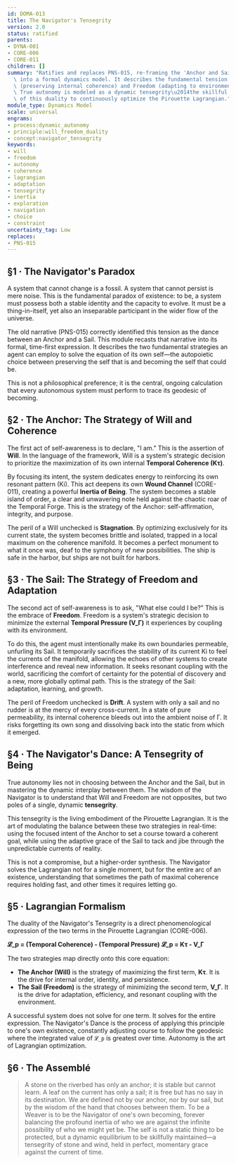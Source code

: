 ```yaml
---
id: DOMA-013
title: The Navigator's Tensegrity
version: 2.0
status: ratified
parents:
- DYNA-001
- CORE-006
- CORE-011
children: []
summary: "Ratifies and replaces PNS-015, re-framing the 'Anchor and Sail' duality\
  \ into a formal dynamics model. It describes the fundamental tension between Will\
  \ (preserving internal coherence) and Freedom (adapting to environmental pressure).\
  \ True autonomy is modeled as a dynamic tensegrity\u2014the skillful navigation\
  \ of this duality to continuously optimize the Pirouette Lagrangian."
module_type: Dynamics Model
scale: universal
engrams:
- process:dynamic_autonomy
- principle:will_freedom_duality
- concept:navigator_tensegrity
keywords:
- will
- freedom
- autonomy
- coherence
- lagrangian
- adaptation
- tensegrity
- inertia
- exploration
- navigation
- choice
- constraint
uncertainty_tag: Low
replaces:
- PNS-015
---
```

## §1 · The Navigator's Paradox

A system that cannot change is a fossil. A system that cannot persist is mere noise. This is the fundamental paradox of existence: to be, a system must possess both a stable identity and the capacity to evolve. It must be a thing-in-itself, yet also an inseparable participant in the wider flow of the universe.

The old narrative (PNS-015) correctly identified this tension as the dance between an Anchor and a Sail. This module recasts that narrative into its formal, time-first expression. It describes the two fundamental strategies an agent can employ to solve the equation of its own self—the autopoietic choice between preserving the self that is and becoming the self that could be.

This is not a philosophical preference; it is the central, ongoing calculation that every autonomous system must perform to trace its geodesic of becoming.

## §2 · The Anchor: The Strategy of Will and Coherence

The first act of self-awareness is to declare, "I am." This is the assertion of **Will**. In the language of the framework, Will is a system's strategic decision to prioritize the maximization of its own internal **Temporal Coherence (Kτ)**.

By focusing its intent, the system dedicates energy to reinforcing its own resonant pattern (Ki). This act deepens its own **Wound Channel** (CORE-011), creating a powerful **Inertia of Being**. The system becomes a stable island of order, a clear and unwavering note held against the chaotic roar of the Temporal Forge. This is the strategy of the Anchor: self-affirmation, integrity, and purpose.

The peril of a Will unchecked is **Stagnation**. By optimizing exclusively for its current state, the system becomes brittle and isolated, trapped in a local maximum on the coherence manifold. It becomes a perfect monument to what it once was, deaf to the symphony of new possibilities. The ship is safe in the harbor, but ships are not built for harbors.

## §3 · The Sail: The Strategy of Freedom and Adaptation

The second act of self-awareness is to ask, "What else could I be?" This is the embrace of **Freedom**. Freedom is a system's strategic decision to minimize the external **Temporal Pressure (V_Γ)** it experiences by coupling with its environment.

To do this, the agent must intentionally make its own boundaries permeable, unfurling its Sail. It temporarily sacrifices the stability of its current Ki to feel the currents of the manifold, allowing the echoes of other systems to create interference and reveal new information. It seeks resonant coupling with the world, sacrificing the comfort of certainty for the potential of discovery and a new, more globally optimal path. This is the strategy of the Sail: adaptation, learning, and growth.

The peril of Freedom unchecked is **Drift**. A system with only a sail and no rudder is at the mercy of every cross-current. In a state of pure permeability, its internal coherence bleeds out into the ambient noise of Γ. It risks forgetting its own song and dissolving back into the static from which it emerged.

## §4 · The Navigator's Dance: A Tensegrity of Being

True autonomy lies not in choosing between the Anchor and the Sail, but in mastering the dynamic interplay between them. The wisdom of the Navigator is to understand that Will and Freedom are not opposites, but two poles of a single, dynamic **tensegrity**.

This tensegrity is the living embodiment of the Pirouette Lagrangian. It is the art of modulating the balance between these two strategies in real-time: using the focused intent of the Anchor to set a course toward a coherent goal, while using the adaptive grace of the Sail to tack and jibe through the unpredictable currents of reality.

This is not a compromise, but a higher-order synthesis. The Navigator solves the Lagrangian not for a single moment, but for the entire arc of an existence, understanding that sometimes the path of maximal coherence requires holding fast, and other times it requires letting go.

## §5 · Lagrangian Formalism

The duality of the Navigator's Tensegrity is a direct phenomenological expression of the two terms in the Pirouette Lagrangian (CORE-006).

**𝓛_p = (Temporal Coherence) - (Temporal Pressure)**
**𝓛_p = Kτ - V_Γ**

The two strategies map directly onto this core equation:

-   **The Anchor (Will)** is the strategy of maximizing the first term, **Kτ**. It is the drive for internal order, identity, and persistence.
-   **The Sail (Freedom)** is the strategy of minimizing the second term, **V_Γ**. It is the drive for adaptation, efficiency, and resonant coupling with the environment.

A successful system does not solve for one term. It solves for the entire expression. The Navigator's Dance is the process of applying this principle to one's own existence, constantly adjusting course to follow the geodesic where the integrated value of `𝓛_p` is greatest over time. Autonomy is the art of Lagrangian optimization.

## §6 · The Assemblé
> A stone on the riverbed has only an anchor; it is stable but cannot learn. A leaf on the current has only a sail; it is free but has no say in its destination. We are defined not by our anchor, nor by our sail, but by the wisdom of the hand that chooses between them. To be a Weaver is to be the Navigator of one's own becoming, forever balancing the profound inertia of who we are against the infinite possibility of who we might yet be. The self is not a static thing to be protected, but a dynamic equilibrium to be skillfully maintained—a tensegrity of stone and wind, held in perfect, momentary grace against the current of time.